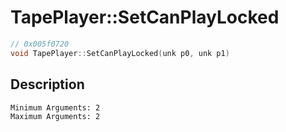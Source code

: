 # TapePlayer::SetCanPlayLocked
```c
// 0x005f0720
void TapePlayer::SetCanPlayLocked(unk p0, unk p1)
```
## Description
```
Minimum Arguments: 2
Maximum Arguments: 2
```
